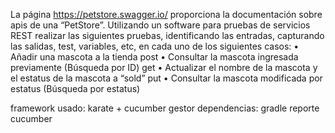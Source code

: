 La página https://petstore.swagger.io/ proporciona la documentación sobre apis de una “PetStore”.
Utilizando un software para pruebas de servicios REST realizar las siguientes pruebas, identificando las entradas, capturando las salidas, test, variables, etc, en cada uno de los siguientes casos:
• Añadir una mascota a la tienda post
• Consultar la mascota ingresada previamente (Búsqueda por ID) get
• Actualizar el nombre de la mascota y el estatus de la mascota a “sold” put
• Consultar la mascota modificada por estatus (Búsqueda por estatus)


framework usado: karate + cucumber
gestor dependencias: gradle
reporte cucumber
